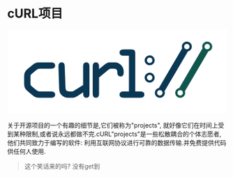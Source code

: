 
# cURL项目

![curl logo](curl-logo.jpg)

关于开源项目的一个有趣的细节是,它们被称为"projects", 就好像它们在时间上受到某种限制,或者说永远都做不完.cURL"projects"是一些松散耦合的个体志愿者,他们共同致力于编写的软件: 利用互联网协议进行可靠的数据传输.并免费提供代码供任何人使用.

> 这个笑话来的吗? 没有get到
